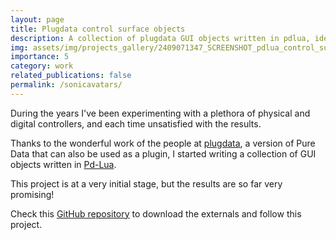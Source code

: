 ```yaml
---
layout: page
title: Plugdata control surface objects
description: A collection of plugdata GUI objects written in pdlua, ideal for designing custom control surfaces
img: assets/img/projects_gallery/2409071347_SCREENSHOT_pdlua_control_surface_objects_001_1516X1516.jpg
importance: 5
category: work
related_publications: false
permalink: /sonicavatars/
---
```

During the years I've been experimenting with a plethora of physical and digital controllers, and each time unsatisfied with the results.

Thanks to the wonderful work of the people at [plugdata](https://plugdata.org), a version of Pure Data that can also be used as a plugin, I started writing a collection of GUI objects written in [Pd-Lua](https://agraef.github.io/pd-lua/tutorial/pd-lua-intro.html).

This project is at a very initial stage, but the results are so far very promising! 

Check this [GitHub repository](https://github.com/liberomureddu/pdlua_control_surface_objects) to download the externals and follow this project.



